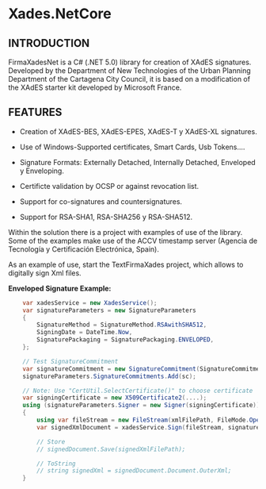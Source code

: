 Xades.NetCore
=============

 
INTRODUCTION
-------------
FirmaXadesNet is a C# (.NET 5.0) library for creation of XAdES signatures. Developed by the Department of New Technologies of the Urban Planning Department of the Cartagena City Council, it is based on a modification of the XAdES starter kit developed by Microsoft France.


FEATURES
--------

- Creation of XAdES-BES, XAdES-EPES, XAdES-T y XAdES-XL signatures.

- Use of Windows-Supported certificates, Smart Cards, Usb Tokens....

- Signature Formats: Externally Detached, Internally Detached, Enveloped y Enveloping.

- Certificte validation by OCSP or against revocation list.

- Support for co-signatures and countersignatures.

- Support for RSA-SHA1, RSA-SHA256 y RSA-SHA512.

Within the solution there is a project with examples of use of the library. Some of the examples make use of the ACCV timestamp server (Agencia de Tecnología y Certificación Electrónica, Spain).

As an example of use, start the TextFirmaXades project, which allows  to digitally sign Xml files.

**Enveloped Signature Example:**

```C#
    var xadesService = new XadesService();
    var signatureParameters = new SignatureParameters 
    {
        SignatureMethod = SignatureMethod.RSAwithSHA512,
        SigningDate = DateTime.Now,
        SignaturePackaging = SignaturePackaging.ENVELOPED,
    };

    // Test SignatureCommitment
    var signatureCommitment = new SignatureCommitment(SignatureCommitmentType.ProofOfOrigin);
    signatureParameters.SignatureCommitments.Add(sc);    

    // Note: Use "CertUtil.SelectCertificate()" to choose certificate
    var signingCertificate = new X509Certificate2(....);
    using (signatureParameters.Signer = new Signer(signingCertificate))
    {
        using var fileStream = new FileStream(xmlFilePath, FileMode.Open);        
        var signedXmlDocument = xadesService.Sign(fileStream, signatureParameters);        

        // Store
        // signedDocument.Save(signedXmlFilePath);

        // ToString
        // string signedXml = signedDocument.Document.OuterXml;
    }        
```
